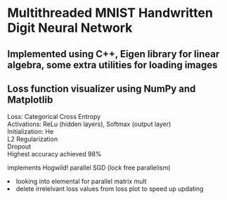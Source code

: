 <h1>Multithreaded MNIST Handwritten Digit Neural Network </h1> 
<h2>Implemented using C++, Eigen library for linear algebra, some extra utilities for loading images</h2>
<h2> Loss function visualizer using NumPy and Matplotlib </h2>
<p>
Loss: Categorical Cross Entropy <br>
Activations: ReLu (hidden layers), Softmax (output layer) <br>
Initialization: He <br>
L2 Regularization <br>
Dropout <br>
Highest accuracy achieved 98%
</p>
<p>implements Hogwild! parallel SGD (lock free parallelism) <br>

<li>
  looking into elemental for parallel matrix mult
</li>
<li>
  delete irrelelvant loss values from loss plot to speed up updating
</li>















